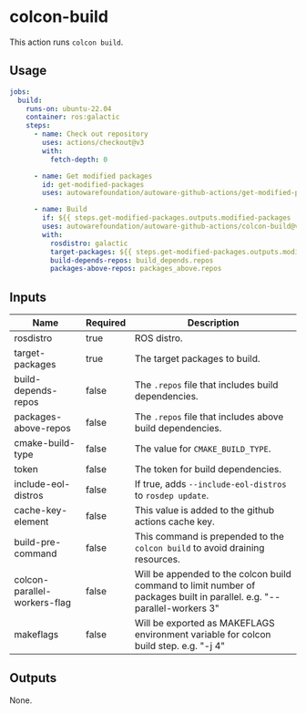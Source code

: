 # colcon-build

This action runs `colcon build`.

## Usage

```yaml
jobs:
  build:
    runs-on: ubuntu-22.04
    container: ros:galactic
    steps:
      - name: Check out repository
        uses: actions/checkout@v3
        with:
          fetch-depth: 0

      - name: Get modified packages
        id: get-modified-packages
        uses: autowarefoundation/autoware-github-actions/get-modified-packages@v1

      - name: Build
        if: ${{ steps.get-modified-packages.outputs.modified-packages != '' }}
        uses: autowarefoundation/autoware-github-actions/colcon-build@v1
        with:
          rosdistro: galactic
          target-packages: ${{ steps.get-modified-packages.outputs.modified-packages }}
          build-depends-repos: build_depends.repos
          packages-above-repos: packages_above.repos
```

## Inputs

| Name                         | Required | Description                                                                                                             |
| ---------------------------- | -------- | ----------------------------------------------------------------------------------------------------------------------- |
| rosdistro                    | true     | ROS distro.                                                                                                             |
| target-packages              | true     | The target packages to build.                                                                                           |
| build-depends-repos          | false    | The `.repos` file that includes build dependencies.                                                                     |
| packages-above-repos         | false    | The `.repos` file that includes above build dependencies.                                                               |
| cmake-build-type             | false    | The value for `CMAKE_BUILD_TYPE`.                                                                                       |
| token                        | false    | The token for build dependencies.                                                                                       |
| include-eol-distros          | false    | If true, adds `--include-eol-distros` to `rosdep update`.                                                               |
| cache-key-element            | false    | This value is added to the github actions cache key.                                                                    |
| build-pre-command            | false    | This command is prepended to the `colcon build` to avoid draining resources.                                            |
| colcon-parallel-workers-flag | false    | Will be appended to the colcon build command to limit number of packages built in parallel. e.g. "--parallel-workers 3" |
| makeflags                    | false    | Will be exported as MAKEFLAGS environment variable for colcon build step. e.g. "-j 4"                                   |

## Outputs

None.
